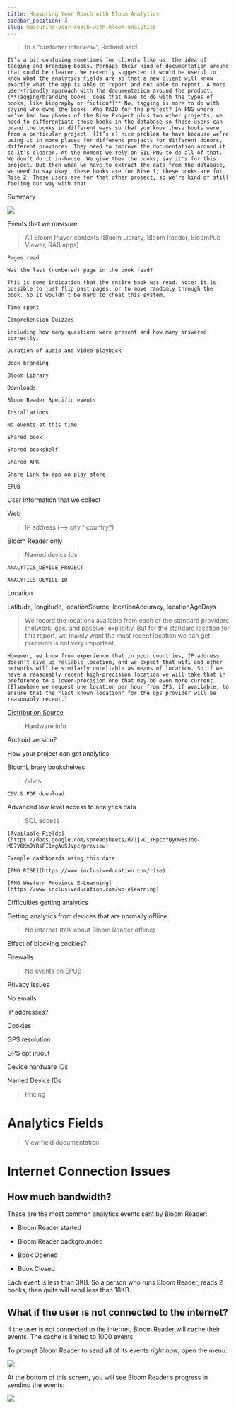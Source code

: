 ```yaml
---
title: Measuring Your Reach with Bloom Analytics
sidebar_position: 3
slug: measuring-your-reach-with-bloom-analytics
---
```



> In a “customer interview”, Richard said

	It’s a bit confusing sometimes for clients like us, the idea of tagging and branding books. Perhaps their kind of documentation around that could be clearer. We recently suggested it would be useful to know what the analytics fields are so that a new client will know exactly what the app is able to report and not able to report. A more user-friendly approach with the documentation around the product. (**Tagging/branding books: does that have to do with the types of books, like biography or fiction?)** No, tagging is more to do with saying who owns the books. Who PAID for the project? In PNG where we’ve had two phases of the Rise Project plus two other projects, we need to differentiate those books in the database so those users can brand the books in different ways so that you know these books were from a particular project. [It’s a] nice problem to have because we’re using it in more places for different projects for different donors, different provinces. They need to improve the documentation around it so it’s clearer. At the moment we rely on SIL-PNG to do all of that. We don’t do it in-house. We give them the books; say it's for this project. But then when we have to extract the data from the database, we need to say okay, these books are for Rise 1; these books are for Rise 2. These users are for that other project; so we're kind of still feeling our way with that.

Summary

![](/notion_imgs/112076373.png)

Events that we measure

> All Bloom Player contexts (Bloom Library, Bloom Reader, BloomPub Viewer, RAB apps)

	Pages read

	Was the last (numbered) page in the book read?

	This is some indication that the entire book was read. Note: it is possible to just flip past pages, or to move randomly through the book. So it wouldn’t be hard to cheat this system.

	Time spent

	Comprehension Quizzes

	including how many questions were present and how many answered correctly.

	Duration of audio and video playback

	Book branding

	Bloom Library

	Downloads

	Bloom Reader Specific events

	Installations

	No events at this time

	Shared book

	Shared bookshelf

	Shared APK

	Share Link to app on play store

	EPUB

User Information that we collect

Web

> IP address (--> city / country?)

Bloom Reader only

> Named device ids

	ANALYTICS_DEVICE_PROJECT

	ANALYTICS_DEVICE_ID

Location

Latitude, longitude, locationSource, locationAccuracy, locationAgeDays

> We record the locations available from each of the standard providers (network, gps, and passive) explicitly. But for the standard location for this report, we mainly want the most recent location we can get; precision is not very important.

	However, we know from experience that in poor countries, IP address doesn't give us reliable location, and we expect that wifi and other networks will be similarly unreliable as means of location. So if we have a reasonably recent high-precision location we will take that in preference to a lower-precision one that may be even more current. (Elsewhere we request one location per hour from GPS, if available, to ensure that the "last known location" for the gps provider will be reasonably recent.)

[Distribution Source](https://docs.google.com/document/d/1Hm7apUH1KV3I_GCCOVkh-aiCtq5O_1ILcne074r_w-g/edit)

> Hardware info

Android version?

How your project can get analytics

BloomLibrary bookshelves

> /stats

	CSV & PDF download

Advanced low level access to analytics data

> SQL access

	[Available Fields](https://docs.google.com/spreadsheets/d/1jvO_YHpcoYQyOw8sJoo-M07V6Km9YRsPI1rgAuSJVpc/preview)

	Example dashboards using this data

	[PNG RISE](https://www.inclusiveducation.com/rise)

	[PNG Western Province E-Learning](https://www.inclusiveducation.com/wp-elearning)

Difficulties getting analytics

Getting analytics from devices that are normally offline

> No internet (talk about Bloom Reader offline)

Effect of blocking cookies?

Firewalls

> No events on EPUB

Privacy Issues

No emails

IP addresses?

Cookies

GPS resolution

GPS opt in/out

Device hardware IDs

Named Device IDs

> Pricing

# Analytics Fields

> View field documentation

# Internet Connection Issues

## How much bandwidth?

These are the most common analytics events sent by Bloom Reader:

- Bloom Reader started

- Bloom Reader backgrounded

- Book Opened

- Book Closed

Each event is less than 3KB. So a person who runs Bloom Reader, reads 2 books, then quits will send less than 18KB.

## What if the user is not connected to the internet?

If the user is not connected to the internet, Bloom Reader will cache their events. The cache is limited to 1000 events.

To prompt Bloom Reader to send all of its events _right now_, open the menu:

![](/notion_imgs/672205938.png)

At the bottom of this screen, you will see Bloom Reader’s progress in sending the events:

![](/notion_imgs/736622608.png)
